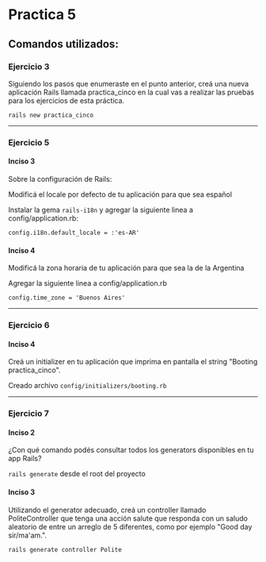 # Practica 5

## Comandos utilizados:

### Ejercicio 3

Siguiendo los pasos que enumeraste en el punto anterior, creá una nueva aplicación Rails llamada practica_cinco en la cual vas a realizar las pruebas para los ejercicios de esta práctica.

`rails new practica_cinco`

--------------------------------------------------------------------------------

### Ejercicio 5

#### Inciso 3

Sobre la configuración de Rails:

Modificá el locale por defecto de tu aplicación para que sea español

Instalar la gema `rails-i18n` y agregar la siguiente linea a config/application.rb:

`config.i18n.default_locale = :'es-AR'`

#### Inciso 4

Modificá la zona horaria de tu aplicación para que sea la de la Argentina

Agregar la siguiente linea a config/application.rb

`config.time_zone = 'Buenos Aires'`

--------------------------------------------------------------------------------

### Ejercicio 6

#### Inciso 4

Creá un initializer en tu aplicación que imprima en pantalla el string "Booting practica_cinco".

Creado archivo `config/initializers/booting.rb`

--------------------------------------------------------------------------------

### Ejercicio 7

#### Inciso 2

¿Con qué comando podés consultar todos los generators disponibles en tu app Rails?

`rails generate` desde el root del proyecto

#### Inciso 3

Utilizando el generator adecuado, creá un controller llamado PoliteController que tenga una acción salute que responda con un saludo aleatorio de entre un arreglo de 5 diferentes, como por ejemplo "Good day sir/ma'am.".

`rails generate controller Polite`
